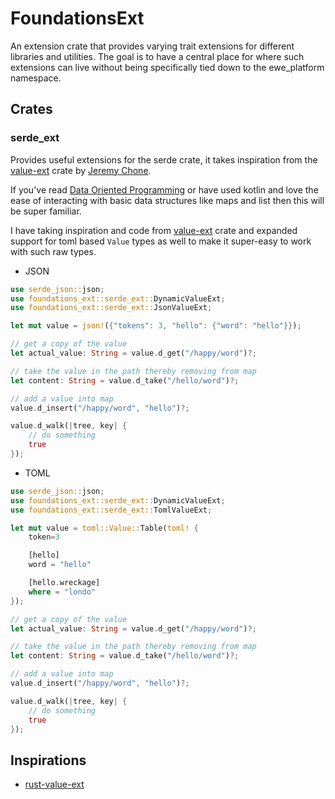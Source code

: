 # FoundationsExt
An extension crate that provides varying trait extensions for different libraries and utilities. The goal is to have a central place for where such extensions can live without being specifically tied down to the ewe_platform namespace.

## Crates


### serde_ext
Provides useful extensions for the serde crate, it takes inspiration from the [value-ext](https://github.com/jeremychone/rust-value-ext) crate by [Jeremy Chone](https://github.com/jeremychone/).

If you've read [Data Oriented Programming](https://blog.klipse.tech/dop/2022/06/22/principles-of-dop.html) or have used kotlin and love the ease of interacting with basic data structures like maps and list then this will be super familiar.

I have taking inspiration and code from [value-ext](https://github.com/jeremychone/rust-value-ext) crate and expanded support for toml based `Value` types as well to make it super-easy to work with such raw types.

- JSON

```rust
use serde_json::json;
use foundations_ext::serde_ext::DynamicValueExt;
use foundations_ext::serde_ext::JsonValueExt;

let mut value = json!({"tokens": 3, "hello": {"word": "hello"}});

// get a copy of the value
let actual_value: String = value.d_get("/happy/word")?;

// take the value in the path thereby removing from map
let content: String = value.d_take("/hello/word")?;

// add a value into map
value.d_insert("/happy/word", "hello")?;

value.d_walk(|tree, key| {
    // do something
    true
});

```

- TOML

```rust
use serde_json::json;
use foundations_ext::serde_ext::DynamicValueExt;
use foundations_ext::serde_ext::TomlValueExt;

let mut value = toml::Value::Table(toml! {
    token=3

    [hello]
    word = "hello"

    [hello.wreckage]
    where = "londo"
});

// get a copy of the value
let actual_value: String = value.d_get("/happy/word")?;

// take the value in the path thereby removing from map
let content: String = value.d_take("/hello/word")?;

// add a value into map
value.d_insert("/happy/word", "hello")?;

value.d_walk(|tree, key| {
    // do something
    true
});

```


## Inspirations

- [rust-value-ext](https://github.com/jeremychone/rust-value-ext)
